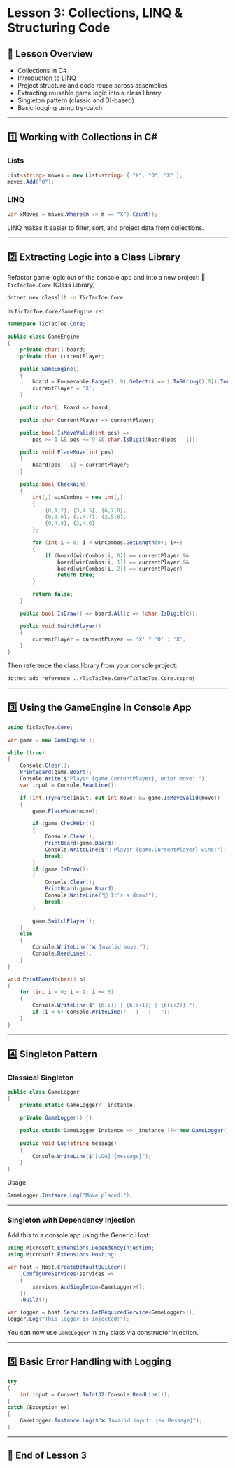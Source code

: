 # Lesson 3: Collections, LINQ & Structuring Code

## 📌 Lesson Overview
- Collections in C#
- Introduction to LINQ
- Project structure and code reuse across assemblies
- Extracting reusable game logic into a class library
- Singleton pattern (classic and DI-based)
- Basic logging using try-catch

---

## 1️⃣ Working with Collections in C#

### Lists

```csharp
List<string> moves = new List<string> { "X", "O", "X" };
moves.Add("O");
```

### LINQ

```csharp
var xMoves = moves.Where(m => m == "X").Count();
```

LINQ makes it easier to filter, sort, and project data from collections.

---

## 2️⃣ Extracting Logic into a Class Library

Refactor game logic out of the console app and into a new project:
📁 `TicTacToe.Core` (Class Library)

```bash
dotnet new classlib -n TicTacToe.Core
```

In `TicTacToe.Core/GameEngine.cs`:

```csharp
namespace TicTacToe.Core;

public class GameEngine
{
    private char[] board;
    private char currentPlayer;

    public GameEngine()
    {
        board = Enumerable.Range(1, 9).Select(i => i.ToString()[0]).ToArray();
        currentPlayer = 'X';
    }

    public char[] Board => board;

    public char CurrentPlayer => currentPlayer;

    public bool IsMoveValid(int pos) =>
        pos >= 1 && pos <= 9 && char.IsDigit(board[pos - 1]);

    public void PlaceMove(int pos)
    {
        board[pos - 1] = currentPlayer;
    }

    public bool CheckWin()
    {
        int[,] winCombos = new int[,]
        {
            {0,1,2}, {3,4,5}, {6,7,8},
            {0,3,6}, {1,4,7}, {2,5,8},
            {0,4,8}, {2,4,6}
        };

        for (int i = 0; i < winCombos.GetLength(0); i++)
        {
            if (board[winCombos[i, 0]] == currentPlayer &&
                board[winCombos[i, 1]] == currentPlayer &&
                board[winCombos[i, 2]] == currentPlayer)
                return true;
        }

        return false;
    }

    public bool IsDraw() => board.All(c => !char.IsDigit(c));

    public void SwitchPlayer()
    {
        currentPlayer = currentPlayer == 'X' ? 'O' : 'X';
    }
}
```

Then reference the class library from your console project:

```bash
dotnet add reference ../TicTacToe.Core/TicTacToe.Core.csproj
```

---

## 3️⃣ Using the GameEngine in Console App

```csharp
using TicTacToe.Core;

var game = new GameEngine();

while (true)
{
    Console.Clear();
    PrintBoard(game.Board);
    Console.Write($"Player {game.CurrentPlayer}, enter move: ");
    var input = Console.ReadLine();

    if (int.TryParse(input, out int move) && game.IsMoveValid(move))
    {
        game.PlaceMove(move);

        if (game.CheckWin())
        {
            Console.Clear();
            PrintBoard(game.Board);
            Console.WriteLine($"🎉 Player {game.CurrentPlayer} wins!");
            break;
        }
        if (game.IsDraw())
        {
            Console.Clear();
            PrintBoard(game.Board);
            Console.WriteLine("🤝 It's a draw!");
            break;
        }

        game.SwitchPlayer();
    }
    else
    {
        Console.WriteLine("❌ Invalid move.");
        Console.ReadLine();
    }
}

void PrintBoard(char[] b)
{
    for (int i = 0; i < 9; i += 3)
    {
        Console.WriteLine($" {b[i]} | {b[i+1]} | {b[i+2]} ");
        if (i < 6) Console.WriteLine("---|---|---");
    }
}
```

---

## 4️⃣ Singleton Pattern

### Classical Singleton

```csharp
public class GameLogger
{
    private static GameLogger? _instance;

    private GameLogger() {}

    public static GameLogger Instance => _instance ??= new GameLogger();

    public void Log(string message)
    {
        Console.WriteLine($"[LOG] {message}");
    }
}
```

Usage:

```csharp
GameLogger.Instance.Log("Move placed.");
```

---

### Singleton with Dependency Injection

Add this to a console app using the Generic Host:

```csharp
using Microsoft.Extensions.DependencyInjection;
using Microsoft.Extensions.Hosting;

var host = Host.CreateDefaultBuilder()
    .ConfigureServices(services =>
    {
        services.AddSingleton<GameLogger>();
    })
    .Build();

var logger = host.Services.GetRequiredService<GameLogger>();
logger.Log("This logger is injected!");
```

You can now use `GameLogger` in any class via constructor injection.

---

## 5️⃣ Basic Error Handling with Logging

```csharp
try
{
    int input = Convert.ToInt32(Console.ReadLine());
}
catch (Exception ex)
{
    GameLogger.Instance.Log($"❌ Invalid input: {ex.Message}");
}
```

---

## 🚀 End of Lesson 3